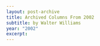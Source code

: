 ```yaml
---
layout: post-archive
title: Archived Columns From 2002
subtitle: by Walter Williams
year: "2002"
excerpt:
---
```


